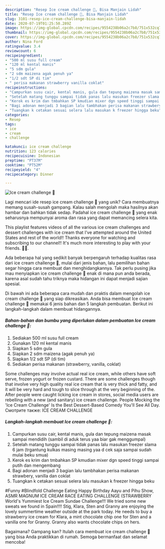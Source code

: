 ```yaml
---
description: "Resep Ice cream challenge 🍦, Bisa Manjain Lidah"
title: "Resep Ice cream challenge 🍦, Bisa Manjain Lidah"
slug: 3101-resep-ice-cream-challenge-bisa-manjain-lidah
date: 2020-07-19T01:25:50.289Z
image: https://img-global.cpcdn.com/recipes/9554238b06a2c7b8/751x532cq70/ice-cream-challenge-🍦-foto-resep-utama.jpg
thumbnail: https://img-global.cpcdn.com/recipes/9554238b06a2c7b8/751x532cq70/ice-cream-challenge-🍦-foto-resep-utama.jpg
cover: https://img-global.cpcdn.com/recipes/9554238b06a2c7b8/751x532cq70/ice-cream-challenge-🍦-foto-resep-utama.jpg
author: Nina Ford
ratingvalue: 3.4
reviewcount: 6
recipeingredient:
- "500 ml susu full cream"
- "120 ml kental manis"
- "5 sdm gula"
- "2 sdm maizena agak penuh ya"
- "1/2 sdt SP di tim"
- " perisa makanan strawberry vanilla coklat"
recipeinstructions:
- "Campurkan susu cair, kental manis, gula dan tepung maizena masak sampai mendidih (sambil di aduk terus yaa biar gak menggumpal)"
- "Setelah matang tunggu sampai tidak panas lalu masukan freezer slama 6 jam (trgantung kulkas masing masing yaa d cek saja sampai sudah mulai beku smua)"
- "Kerok es krim dan tmbahkan SP kmudian mixer dgn speed tinggi sampai putih dan mengembang"
- "Bagi adonan menjadi 3 bagian lalu tambhakan perisa makanan strawbery, vanilla dan coklat"
- "Tuangkan k cetakan sesuai selera lalu masukan k freezer hingga beku"
categories:
- Resep
tags:
- ice
- cream
- challenge

katakunci: ice cream challenge 
nutrition: 123 calories
recipecuisine: Indonesian
preptime: "PT37M"
cooktime: "PT52M"
recipeyield: "4"
recipecategory: Dinner

---
```



![Ice cream challenge 🍦](https://img-global.cpcdn.com/recipes/9554238b06a2c7b8/751x532cq70/ice-cream-challenge-🍦-foto-resep-utama.jpg)

Lagi mencari ide resep ice cream challenge 🍦 yang unik? Cara membuatnya memang susah-susah gampang. Kalau salah mengolah maka hasilnya akan hambar dan bahkan tidak sedap. Padahal ice cream challenge 🍦 yang enak seharusnya mempunyai aroma dan rasa yang dapat memancing selera kita.

This playlist features videos of all the various ice cream challenges and dessert challenges with ice cream that I&#39;ve attempted around the United States and rest of the world!! Thanks everyone for watching and subscribing to our channel!! It&#39;s much more interesting to play with your friends. 🤜🤛.

Ada beberapa hal yang sedikit banyak berpengaruh terhadap kualitas rasa dari ice cream challenge 🍦, mulai dari jenis bahan, lalu pemilihan bahan segar hingga cara membuat dan menghidangkannya. Tak perlu pusing jika mau menyiapkan ice cream challenge 🍦 enak di mana pun anda berada, karena asal sudah tahu triknya maka hidangan ini dapat menjadi sajian spesial.


Di bawah ini ada beberapa cara mudah dan praktis dalam mengolah ice cream challenge 🍦 yang siap dikreasikan. Anda bisa membuat Ice cream challenge 🍦 memakai 6 jenis bahan dan 5 langkah pembuatan. Berikut ini langkah-langkah dalam membuat hidangannya.

<!--inarticleads1-->

##### Bahan-bahan dan bumbu yang diperlukan dalam pembuatan Ice cream challenge 🍦:

1. Sediakan 500 ml susu full cream
1. Gunakan 120 ml kental manis
1. Siapkan 5 sdm gula
1. Siapkan 2 sdm maizena (agak penuh ya)
1. Siapkan 1/2 sdt SP (di tim)
1. Sediakan  perisa makanan (strawberry, vanilla, coklat)


Some challenges may involve actual real ice cream, while others have soft serve, frozen yogurt or frozen custard. There are some challenges though that involve very high quality real ice cream that is very thick and fatty, and it will be very hard and tough to slice through at the very beginning of the. After people were caught licking ice cream in stores, social media users are rebelling with a new (and sanitary) ice cream challenge. People Mocking the &#39;Ice Cream Challenge&#39; Is the Best Dessert-Based Comedy You&#39;ll See All Day. Смотрите также: ICE CREAM CHALLENGE 

<!--inarticleads2-->

##### Langkah-langkah membuat Ice cream challenge 🍦:

1. Campurkan susu cair, kental manis, gula dan tepung maizena masak sampai mendidih (sambil di aduk terus yaa biar gak menggumpal)
1. Setelah matang tunggu sampai tidak panas lalu masukan freezer slama 6 jam (trgantung kulkas masing masing yaa d cek saja sampai sudah mulai beku smua)
1. Kerok es krim dan tmbahkan SP kmudian mixer dgn speed tinggi sampai putih dan mengembang
1. Bagi adonan menjadi 3 bagian lalu tambhakan perisa makanan strawbery, vanilla dan coklat
1. Tuangkan k cetakan sesuai selera lalu masukan k freezer hingga beku


#Funny #Blindfold Challenge Eating Happy Birthday Aayu and Pihu Show, ASMR MAGNUM ICE CREAM RACE EATING CHALLENGE (STRAWBERRY World&#39;s Yummiest Ice Cream Sundae Challenge!!! We tried some new sweats we found in Spain!!!! Stig, Klara, Sten and Granny are enjoying the lovely summertime weather outside at the park today. He needs to buy a strawberry ice cream for Klara, a mint chocolate chip one for Sten and a vanilla one for Granny. Granny also wants chocolate chips on hers. 

Bagaimana? Gampang kan? Itulah cara membuat ice cream challenge 🍦 yang bisa Anda praktikkan di rumah. Semoga bermanfaat dan selamat mencoba!
